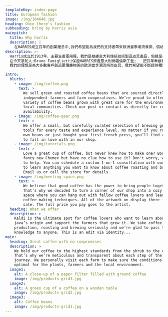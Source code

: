 ```yaml
---
templateKey: index-page
title: European fashion
image: /img/104648.jpg
heading: Once there's fashion
subheading: bring by harris asia
mainpitch:
  title: Why harris
  description: |
    在HARRIS成立百年的創業理念中,我們希望能為我們的支持者帶來歐洲當季潮流滙聚、價格又低廉、並且讓大多數人可以負擔的起的皮具產品，爲了實現這樣的理想，我們從歐洲當季大型時尚發佈後,開始產品設計、原料採購、生產製造，到在分店中的經營，都不斷在更新和尋求突破。
description: >-
  Harris成立於1913年，主要生產軍用鞋，我們是根據意大利傳統技術製造皮具產品，但總是尋求風格，最大能力下把客戶需求放在首位!超過百年的歷史和經驗使Harris的設計風格溶入獨特當季歐洲皮具產品中。
  在今天掌舵人:Bruno Famiglietti保證HARRIS原產意大利佛羅倫斯工藝;   把百年奉獻精神和對細節的執著傳承了三代,並在意大利每年兩次時裝季度的當季設計與用料中發揮得淋漓盡致。
  我們的理想是為大多數客戶創造更價廉物美的歐洲當季潮流時尚皮具，我們希望能不斷提供種類多樣、美觀實用，價格合理，讓大多數客戶可以負擔得起的當季貴品歐洲皮具同工同料低價化。

intro:
  blurbs:
    - image: /img/coffee.png
      text: >
        We sell green and roasted coffee beans that are sourced directly from
        independent farmers and farm cooperatives. We’re proud to offer a
        variety of coffee beans grown with great care for the environment and
        local communities. Check our post or contact us directly for current
        availability.
    - image: /img/coffee-gear.png
      text: >
        We offer a small, but carefully curated selection of brewing gear and
        tools for every taste and experience level. No matter if you roast your
        own beans or just bought your first french press, you’ll find a gadget
        to fall in love with in our shop.
    - image: /img/tutorials.png
      text: >
        Love a great cup of coffee, but never knew how to make one? Bought a
        fancy new Chemex but have no clue how to use it? Don't worry, we’re here
        to help. You can schedule a custom 1-on-1 consultation with our baristas
        to learn anything you want to know about coffee roasting and brewing.
        Email us or call the store for details.
    - image: /img/meeting-space.png
      text: >
        We believe that good coffee has the power to bring people together.
        That’s why we decided to turn a corner of our shop into a cozy meeting
        space where you can hang out with fellow coffee lovers and learn about
        coffee making techniques. All of the artwork on display there is for
        sale. The full price you pay goes to the artist.
  heading: What we offer
  description: >
    Kaldi is the ultimate spot for coffee lovers who want to learn about their
    java’s origin and support the farmers that grew it. We take coffee
    production, roasting and brewing seriously and we’re glad to pass that
    knowledge to anyone. This is an edit via identity...
main:
  heading: Great coffee with no compromises
  description: >
    We hold our coffee to the highest standards from the shrub to the cup.
    That’s why we’re meticulous and transparent about each step of the coffee’s
    journey. We personally visit each farm to make sure the conditions are
    optimal for the plants, farmers and the local environment.
  image1:
    alt: A close-up of a paper filter filled with ground coffee
    image: /img/products-grid3.jpg
  image2:
    alt: A green cup of a coffee on a wooden table
    image: /img/products-grid2.jpg
  image3:
    alt: Coffee beans
    image: /img/products-grid1.jpg
---
```


